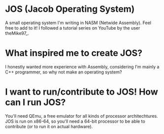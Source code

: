 # JOS (Jacob Operating System)
A small operating system I'm writing in NASM (Netwide Assembly). Feel free to add to it!
I followed a tutorial series on YouTube by the user theMike97_.

# What inspired me to create JOS?
I honestly wanted more experience with Assembly, considering I'm mainly a C++ programmer, so why not make an operating system?

# I want to run/contribute to JOS! How can I run JOS? 
You'll need QEmu, a free emulator for all kinds of processor architechtures. JOS is run on x86-64, so you'll need a 64-bit processor to be able to contribute (or to run it on actual hardware). 
